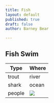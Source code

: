 ```yaml
---
title: Fish
layout: default
published: true
draft: false
author: Barney Bear

---
```

## Fish Swim ##

Type|Where
-|-
trout|river
shark|ocean
people|![](http://lh3.googleusercontent.com/-lHglhmh5Bwg/VMlFJjWp7iI/AAAAAAAAGN0/8YU6YUKdgcg/s0/1a.jpg)


